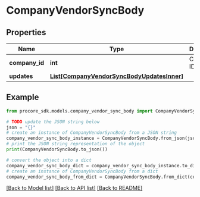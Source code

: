 # CompanyVendorSyncBody


## Properties

Name | Type | Description | Notes
------------ | ------------- | ------------- | -------------
**company_id** | **int** | Company ID | 
**updates** | [**List[CompanyVendorSyncBodyUpdatesInner]**](CompanyVendorSyncBodyUpdatesInner.md) |  | 

## Example

```python
from procore_sdk.models.company_vendor_sync_body import CompanyVendorSyncBody

# TODO update the JSON string below
json = "{}"
# create an instance of CompanyVendorSyncBody from a JSON string
company_vendor_sync_body_instance = CompanyVendorSyncBody.from_json(json)
# print the JSON string representation of the object
print(CompanyVendorSyncBody.to_json())

# convert the object into a dict
company_vendor_sync_body_dict = company_vendor_sync_body_instance.to_dict()
# create an instance of CompanyVendorSyncBody from a dict
company_vendor_sync_body_from_dict = CompanyVendorSyncBody.from_dict(company_vendor_sync_body_dict)
```
[[Back to Model list]](../README.md#documentation-for-models) [[Back to API list]](../README.md#documentation-for-api-endpoints) [[Back to README]](../README.md)


